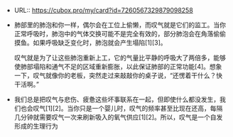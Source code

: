 - URL:: https://cubox.pro/my/card?id=7260567329879098258
- 肺部里的肺泡和你一样，偶尔会在工位上偷懒，而叹气就是它们的监工。当你正常呼吸时，肺泡中的气体交换可能不是完全有效的，部分肺泡会在角落偷偷摸鱼。如果呼吸缺乏变化时，肺泡就会产生塌陷[1][3]。
  
  
  
  叹气就是为了让这些肺泡重新上工，它的气量比平静的呼吸大了两倍多，能够使肺部塌陷和通气不足的区域重新膨胀，以此保证肺部的正常功能[4]。想象一下，叹气就像你的老板，突然走过来敲敲你的桌子说，“还愣着干什么？快干活啊。”
- 我们总是把叹气与悲伤、疲惫这些坏事联系在一起，但即使什么都没发生，我们也会叹气[1][2]。当你只是一个婴儿时，叹气的频率甚至比现在还高，每隔几分钟就需要叹气一次来刷新吸入的氧气供应[1][2]。所以，叹气是一个自发形成的生理行为
